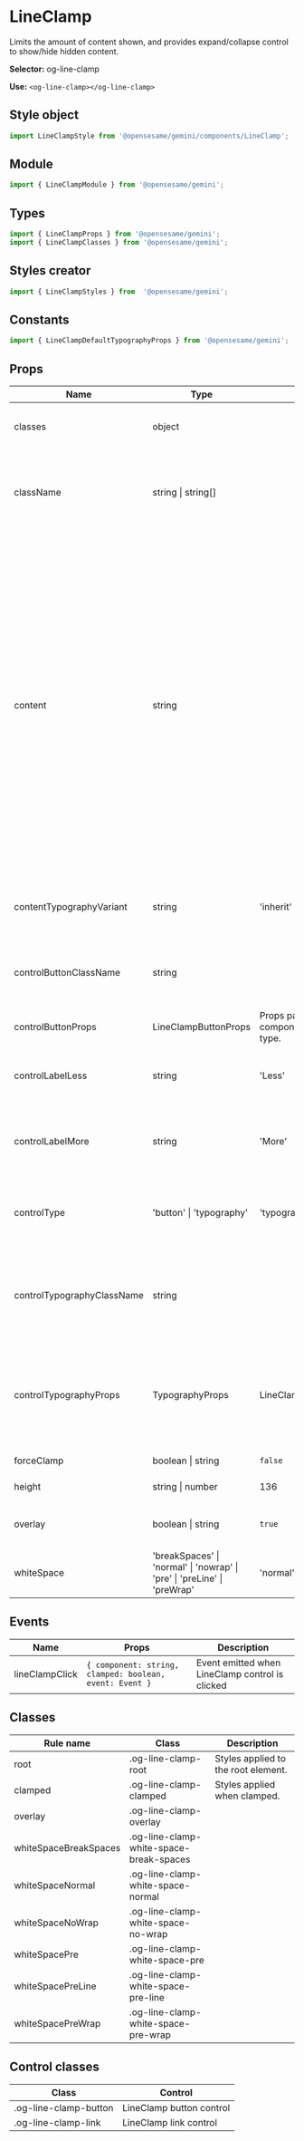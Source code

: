 # LineClamp
Limits the amount of content shown, and provides expand/collapse control to show/hide hidden content.

**Selector:**
og-line-clamp

**Use:**
`<og-line-clamp></og-line-clamp>`

## Style object
```javascript
import LineClampStyle from '@opensesame/gemini/components/LineClamp';
```

## Module
```javascript
import { LineClampModule } from '@opensesame/gemini';
```

## Types
```javascript
import { LineClampProps } from '@opensesame/gemini';
import { LineClampClasses } from '@opensesame/gemini';
```

## Styles creator
```javascript
import { LineClampStyles } from  '@opensesame/gemini';
```

## Constants
```javascript
import { LineClampDefaultTypographyProps } from '@opensesame/gemini';
```

## Props
Name | Type | Default | Description
---- | ---- | ------- | -----------
classes | object | | Override the styles applied to the component.
className | string &#124; string[] | | Class(es) applied to the component. Can be either a string, or an array of strings.
content | string | | LineClamp works like any other component for child content, you place the content in between opening and closing tags. But, if your content has markup or layout you want to preserve, add it using the `content` prop. NOTE: This is not recommended! If you use `content`, which uses `innerHTML` internally, please be certain you understand what you are doing.
contentTypographyVariant | string | 'inherit' | The typography variant to use for the content.
controlButtonClassName | string | | Class name to apply to the button of the clamp control if control is a button type.
controlButtonProps | LineClampButtonProps | Props passed to the button component if control is a button type.
controlLabelLess | string | 'Less' | The label on the clamp control when all the content is shown.
controlLabelMore | string | 'More' | The label on the clamp control when some of the content is hidden.
controlType | 'button' &#124; 'typography' | 'typography' | Should the control use a Button component or a Typography component?
controlTypographyClassName | string | | Class name to apply to the typography of the clamp control if control is a typography type.
controlTypographyProps | TypographyProps | LineClampDefaultTypographyProps | Props passed to the typography component of the clamp control if control is a typography type.
forceClamp | boolean &#124; string | `false` | If `true` clamp is always used.
height | string &#124; number | 136 | The height of the clamp
overlay | boolean &#124; string | `true` | If `true`, will add a gradient overlay when clamped
whiteSpace | 'breakSpaces' &#124; 'normal' &#124; 'nowrap' &#124; 'pre' &#124; 'preLine' &#124; 'preWrap' | 'normal' | CSS white-space prop

## Events
Name | Props | Description
---- | ----- | -----------
lineClampClick | `{ component: string, clamped: boolean, event: Event }` | Event emitted when LineClamp control is clicked

## Classes
Rule name | Class | Description
--------- | ----- | -----------
root | .og-line-clamp-root | Styles applied to the root element.
clamped | .og-line-clamp-clamped | Styles applied when clamped.
overlay | .og-line-clamp-overlay |
whiteSpaceBreakSpaces | .og-line-clamp-white-space-break-spaces |
whiteSpaceNormal | .og-line-clamp-white-space-normal |
whiteSpaceNoWrap | .og-line-clamp-white-space-no-wrap |
whiteSpacePre | .og-line-clamp-white-space-pre |
whiteSpacePreLine | .og-line-clamp-white-space-pre-line |
whiteSpacePreWrap | .og-line-clamp-white-space-pre-wrap |

## Control classes
Class | Control
----- | -------
.og-line-clamp-button | LineClamp button control
.og-line-clamp-link | LineClamp link control
